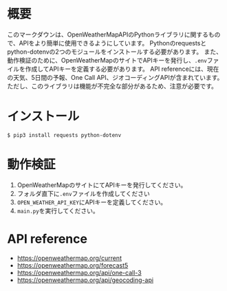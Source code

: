 # 概要
このマークダウンは、OpenWeatherMapAPIのPythonライブラリに関するもので、APIをより簡単に使用できるようにしています。
Pythonのrequestsとpython-dotenvの2つのモジュールをインストールする必要があります。
また、動作検証のために、OpenWeatherMapのサイトでAPIキーを発行し、`.env`ファイルを作成してAPIキーを定義する必要があります。
API referenceには、現在の天気、5日間の予報、One Call API、ジオコーディングAPIが含まれています。
ただし、このライブラリは機能が不完全な部分があるため、注意が必要です。

# インストール
```shell:
$ pip3 install requests python-dotenv
```

# 動作検証
1. OpenWeatherMapのサイトにてAPIキーを発行してください。
2. フォルダ直下に`.env`ファイルを作成してください
3. `OPEN_WEATHER_API_KEY`にAPIキーを定義してください。
4. `main.py`を実行してください。

# API reference
- https://openweathermap.org/current
- https://openweathermap.org/forecast5
- https://openweathermap.org/api/one-call-3
- https://openweathermap.org/api/geocoding-api